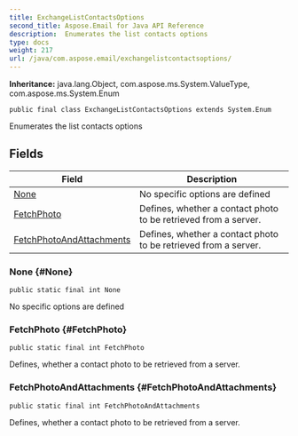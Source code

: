 ```yaml
---
title: ExchangeListContactsOptions
second_title: Aspose.Email for Java API Reference
description:  Enumerates the list contacts options
type: docs
weight: 217
url: /java/com.aspose.email/exchangelistcontactsoptions/
---
```

**Inheritance:**
java.lang.Object, com.aspose.ms.System.ValueType, com.aspose.ms.System.Enum
```
public final class ExchangeListContactsOptions extends System.Enum
```

Enumerates the list contacts options
## Fields

| Field | Description |
| --- | --- |
| [None](#None) | No specific options are defined |
| [FetchPhoto](#FetchPhoto) | Defines, whether a contact photo to be retrieved from a server. |
| [FetchPhotoAndAttachments](#FetchPhotoAndAttachments) | Defines, whether a contact photo to be retrieved from a server. |
### None {#None}
```
public static final int None
```


No specific options are defined

### FetchPhoto {#FetchPhoto}
```
public static final int FetchPhoto
```


Defines, whether a contact photo to be retrieved from a server.

### FetchPhotoAndAttachments {#FetchPhotoAndAttachments}
```
public static final int FetchPhotoAndAttachments
```


Defines, whether a contact photo to be retrieved from a server.

